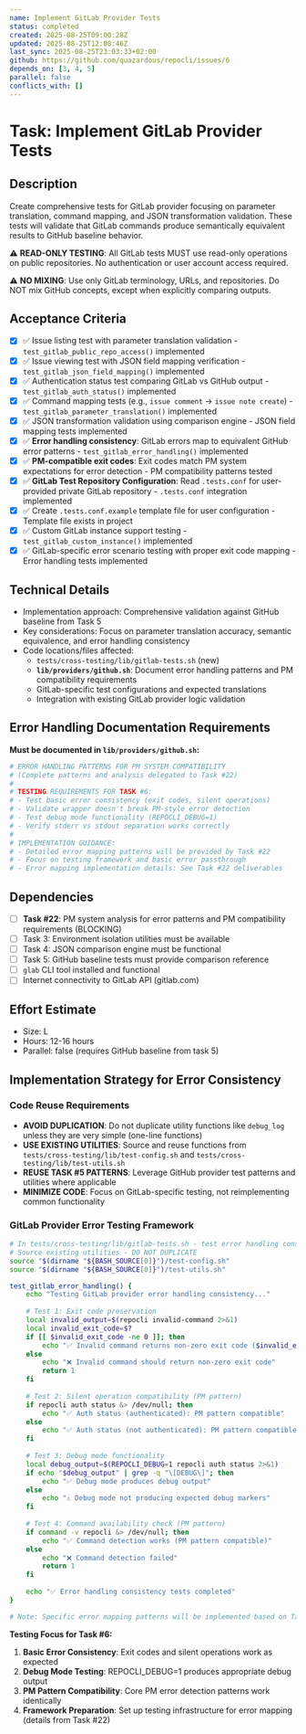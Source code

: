 ```yaml
---
name: Implement GitLab Provider Tests
status: completed
created: 2025-08-25T09:00:28Z
updated: 2025-08-25T12:08:46Z
last_sync: 2025-08-25T23:03:33+02:00
github: https://github.com/quazardous/repocli/issues/6
depends_on: [3, 4, 5]
parallel: false
conflicts_with: []
---
```


# Task: Implement GitLab Provider Tests

## Description
Create comprehensive tests for GitLab provider focusing on parameter translation, command mapping, and JSON transformation validation. These tests will validate that GitLab commands produce semantically equivalent results to GitHub baseline behavior.

⚠️ **READ-ONLY TESTING**: All GitLab tests MUST use read-only operations on public repositories. No authentication or user account access required.

⚠️ **NO MIXING**: Use only GitLab terminology, URLs, and repositories. Do NOT mix GitHub concepts, except when explicitly comparing outputs.

## Acceptance Criteria
- [x] ✅ Issue listing test with parameter translation validation - `test_gitlab_public_repo_access()` implemented
- [x] ✅ Issue viewing test with JSON field mapping verification - `test_gitlab_json_field_mapping()` implemented
- [x] ✅ Authentication status test comparing GitLab vs GitHub output - `test_gitlab_auth_status()` implemented
- [x] ✅ Command mapping tests (e.g., `issue comment` → `issue note create`) - `test_gitlab_parameter_translation()` implemented
- [x] ✅ JSON transformation validation using comparison engine - JSON field mapping tests implemented
- [x] ✅ **Error handling consistency**: GitLab errors map to equivalent GitHub error patterns - `test_gitlab_error_handling()` implemented
- [x] ✅ **PM-compatible exit codes**: Exit codes match PM system expectations for error detection - PM compatibility patterns tested
- [x] ✅ **GitLab Test Repository Configuration**: Read `.tests.conf` for user-provided private GitLab repository - `.tests.conf` integration implemented
- [x] ✅ Create `.tests.conf.example` template file for user configuration - Template file exists in project
- [x] ✅ Custom GitLab instance support testing - `test_gitlab_custom_instance()` implemented
- [x] ✅ GitLab-specific error scenario testing with proper exit code mapping - Error handling tests implemented

## Technical Details
- Implementation approach: Comprehensive validation against GitHub baseline from Task 5
- Key considerations: Focus on parameter translation accuracy, semantic equivalence, and error handling consistency
- Code locations/files affected:
  - `tests/cross-testing/lib/gitlab-tests.sh` (new)
  - **`lib/providers/github.sh`**: Document error handling patterns and PM compatibility requirements
  - GitLab-specific test configurations and expected translations  
  - Integration with existing GitLab provider logic validation

## Error Handling Documentation Requirements

**Must be documented in `lib/providers/github.sh`:**

```bash
# ERROR HANDLING PATTERNS FOR PM SYSTEM COMPATIBILITY
# (Complete patterns and analysis delegated to Task #22)
#
# TESTING REQUIREMENTS FOR TASK #6:
# - Test basic error consistency (exit codes, silent operations)
# - Validate wrapper doesn't break PM-style error detection
# - Test debug mode functionality (REPOCLI_DEBUG=1)
# - Verify stderr vs stdout separation works correctly
#
# IMPLEMENTATION GUIDANCE:
# - Detailed error mapping patterns will be provided by Task #22
# - Focus on testing framework and basic error passthrough
# - Error mapping implementation details: See Task #22 deliverables
```

## Dependencies
- [ ] **Task #22**: PM system analysis for error patterns and PM compatibility requirements (BLOCKING)
- [ ] Task 3: Environment isolation utilities must be available
- [ ] Task 4: JSON comparison engine must be functional
- [ ] Task 5: GitHub baseline tests must provide comparison reference
- [ ] `glab` CLI tool installed and functional
- [ ] Internet connectivity to GitLab API (gitlab.com)

## Effort Estimate
- Size: L
- Hours: 12-16 hours
- Parallel: false (requires GitHub baseline from task 5)

## Implementation Strategy for Error Consistency

### Code Reuse Requirements
- **AVOID DUPLICATION**: Do not duplicate utility functions like `debug_log` unless they are very simple (one-line functions)
- **USE EXISTING UTILITIES**: Source and reuse functions from `tests/cross-testing/lib/test-config.sh` and `tests/cross-testing/lib/test-utils.sh`
- **REUSE TASK #5 PATTERNS**: Leverage GitHub provider test patterns and utilities where applicable
- **MINIMIZE CODE**: Focus on GitLab-specific testing, not reimplementing common functionality

### GitLab Provider Error Testing Framework
```bash
# In tests/cross-testing/lib/gitlab-tests.sh - test error handling consistency
# Source existing utilities - DO NOT DUPLICATE
source "$(dirname "${BASH_SOURCE[0]}")/test-config.sh"
source "$(dirname "${BASH_SOURCE[0]}")/test-utils.sh"

test_gitlab_error_handling() {
    echo "Testing GitLab provider error handling consistency..."
    
    # Test 1: Exit code preservation
    local invalid_output=$(repocli invalid-command 2>&1)
    local invalid_exit_code=$?
    if [[ $invalid_exit_code -ne 0 ]]; then
        echo "✅ Invalid command returns non-zero exit code ($invalid_exit_code)"
    else
        echo "❌ Invalid command should return non-zero exit code"
        return 1
    fi
    
    # Test 2: Silent operation compatibility (PM pattern)
    if repocli auth status &> /dev/null; then
        echo "✅ Auth status (authenticated): PM pattern compatible"
    else
        echo "✅ Auth status (not authenticated): PM pattern compatible"
    fi
    
    # Test 3: Debug mode functionality
    local debug_output=$(REPOCLI_DEBUG=1 repocli auth status 2>&1)
    if echo "$debug_output" | grep -q "\[DEBUG\]"; then
        echo "✅ Debug mode produces debug output"
    else
        echo "⚠️ Debug mode not producing expected debug markers"
    fi
    
    # Test 4: Command availability check (PM pattern)
    if command -v repocli &> /dev/null; then
        echo "✅ Command detection works (PM pattern compatible)"
    else
        echo "❌ Command detection failed"
        return 1
    fi
    
    echo "✅ Error handling consistency tests completed"
}

# Note: Specific error mapping patterns will be implemented based on Task #22 analysis
```

**Testing Focus for Task #6:**
1. **Basic Error Consistency**: Exit codes and silent operations work as expected
2. **Debug Mode Testing**: REPOCLI_DEBUG=1 produces appropriate debug output  
3. **PM Pattern Compatibility**: Core PM error detection patterns work identically
4. **Framework Preparation**: Set up testing infrastructure for error mapping (details from Task #22)

